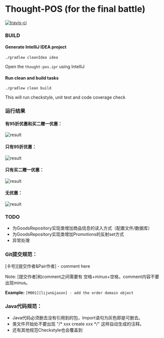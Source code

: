 # Thought-POS (for the final battle)

[![travis-ci](https://api.travis-ci.org/TWatermelon/thought-pos.svg)](https://travis-ci.org/TWatermelon/thought-pos)

### BUILD

#### Generate IntelliJ IDEA project
`./gradlew cleanIdea idea`

Open the `thought-pos.ipr` using IntelliJ

#### Run clean and build tasks
`./gradlew clean build`

This will run checkstyle, unit test and code coverage check

### 运行结果
#### 有95折优惠和买二赠一优惠：
![result](http://bmob-cdn-1019.b0.upaiyun.com/2016/07/19/e8508fc2407a56f88044351b4b43ef62.png)
#### 只有95折优惠：
![result](http://bmob-cdn-1019.b0.upaiyun.com/2016/07/19/4d54cbef4091b65a80ec1eb03e5260e1.png)
#### 只有买二赠一优惠：
![result](http://bmob-cdn-1019.b0.upaiyun.com/2016/07/19/6db26c5e4027ad8f80566089a9b183b2.png)
#### 无优惠：
![result](http://bmob-cdn-1019.b0.upaiyun.com/2016/07/19/795308694031ce0080f517fcc380de6d.png)


### TODO
- 为GoodsRepository实现类增加商品信息的读入方式（配置文件/数据库）
- 为GoodsRepository实现类增加Promotions的反射set方式
- 异常处理

### Git提交规范：

[卡号][提交作者&Pair作者] - comment here

Note: [提交作者]和comment之间需要有 空格+minus+空格，comment内容不要出现minus。

**Example:** `[M001][lijun&jason] - add the order domain object`


### Java代码规范：

- Java代码必须删去没有引用到的包，Import语句为灰色即是可删去。
- 类文件开始处不要出现 "/* xxx create xxx */" 这样自动生成的注释。
- 还有其他规范Checkstyle也会覆盖到

